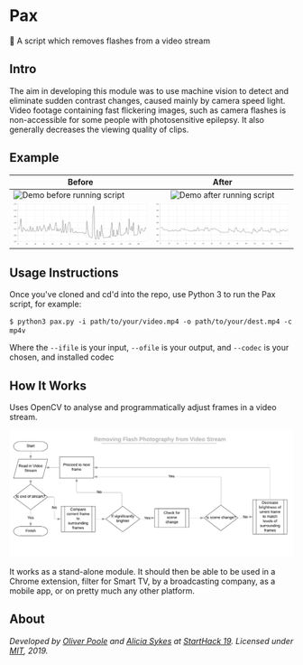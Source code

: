 # Pax

 📸 A script which removes flashes from a video stream


## Intro

The aim in developing this module was to use machine vision to detect and eliminate sudden contrast changes, caused mainly by camera speed light. Video footage containing fast flickering images, such as camera flashes is non-accessible for some people with photosensitive epilepsy. It also generally decreases the viewing quality of clips.


## Example

| Before        | After         |
| ------------- |:-------------:|
| ![Demo before running script](docs/before.gif) | ![Demo after running script](docs/after.gif) |
| ![Chart showing luminosity against frame, before](docs/before-chart-grey.png) | ![Chart showing luminosity against frame, after](docs/after-chart-grey.png) |


## Usage Instructions

Once you've cloned and cd'd into the repo, use Python 3 to run the Pax script, for example:

```
$ python3 pax.py -i path/to/your/video.mp4 -o path/to/your/dest.mp4 -c mp4v
```

Where the `--ifile` is your input, `--ofile` is your output, and `--codec` is your chosen, and installed codec


## How It Works

Uses OpenCV to analyse and programmatically adjust frames in a video stream.

![Flow Chart](docs/flow-chart.png) 

It works as a stand-alone module. It should then be able to be used in a Chrome extension, filter for Smart TV, by a broadcasting company, as a mobile app, or on pretty much any other platform.

## About

*Developed by [Oliver Poole](https://github.com/OlliePoole) and [Alicia Sykes](https://aliciasykes.com) at [StartHack 19](https://starthack.ch/). Licensed under [MIT](https://gist.github.com/Lissy93/143d2ee01ccc5c052a17), 2019.*